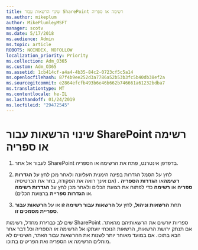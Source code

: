 ```yaml
---
title: שינוי הרשאות עבור SharePoint רשימה או ספריה
ms.author: mikeplum
author: MikePlumleyMSFT
manager: scotv
ms.date: 5/17/2018
ms.audience: Admin
ms.topic: article
ROBOTS: NOINDEX, NOFOLLOW
localization_priority: Priority
ms.collection: Adm_O365
ms.custom: Adm_O365
ms.assetid: 1cb414cf-a4a4-4b35-84c2-0723cf5c5a14
ms.openlocfilehash: 87f4b9ee252d3a7786a52b53b3fc5b40db38ef2a
ms.sourcegitcommit: e2864efcfb493b6e46b662b746661a61232bdba7
ms.translationtype: MT
ms.contentlocale: he-IL
ms.lasthandoff: 01/24/2019
ms.locfileid: "29472545"
---
```

# <a name="change-permissions-for-a-sharepoint-list-or-library"></a>שינוי הרשאות עבור SharePoint רשימה או ספריה

1. לעבור אל אתר SharePoint בדפדפן אינטרנט, פתח את הרשימה או הספריה.
    
2. לחץ על הסמל הגדרות בפינה הימנית העליונה ולאחר מכן לחץ על **הגדרות רשימה**או **הגדרות הספריה** . (אם אינך רואה את הפקודה, בחר את הכרטיסיה **ספריה** או **רשימה** כדי לפתוח את רצועת הכלים ולאחר מכן לחץ על **הגדרות רשימה** או **הגדרות ספריית** ברצועת הכלים). 
    
3. תחת **הרשאות וניהול**, לחץ על **הרשאות עבור רשימה זו** או על **הרשאות עבור ספריית מסמכים זו**.
    
שים לב כברירת מחדל, רשימות SharePoint ספריות יורשים את הרשאותיהם מהאתר. אם תנתק ירושת הרשאות, הרשאות הנוכחי יועתקו אל הרשימה או הספריה וכל דבר אחר הבא בתוכו. אם במועד מאוחר יותר לשנות את ההרשאות עבור האתר, השינויים לא מוחלים הרשימה או הספריה ואת הפריטים בתוכו.
  

